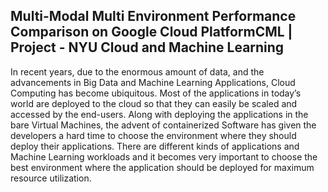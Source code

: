 ## Multi-Modal Multi Environment Performance Comparison on Google Cloud PlatformCML | Project - NYU Cloud and Machine Learning

In recent years, due to the enormous amount of data, and the advancements in Big Data and Machine Learning Applications, Cloud Computing has become ubiquitous. Most of the applications in today’s world are deployed to the cloud so that they can easily be scaled and accessed by the end-users. Along with deploying the applications in the bare Virtual Machines, the advent of containerized Software has given the developers a hard time to choose the environment where they should deploy their applications. There are different kinds of applications and Machine Learning workloads and it becomes very important to choose the best environment where the application should be deployed for maximum resource utilization.
